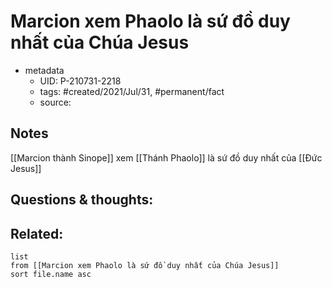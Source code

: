 # Marcion xem Phaolo là sứ đồ duy nhất của Chúa Jesus

- metadata
	- UID: P-210731-2218
	- tags: #created/2021/Jul/31, #permanent/fact 
	- source: 

## Notes
[[Marcion thành Sinope]] xem [[Thánh Phaolo]] là sứ đồ duy nhất của [[Đức Jesus]]

## Questions & thoughts:

## Related:
```dataview
list
from [[Marcion xem Phaolo là sứ đồ duy nhất của Chúa Jesus]]
sort file.name asc
```
